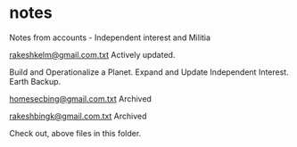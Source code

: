 # notes
Notes from accounts - Independent interest and Militia

rakeshkelm@gmail.com.txt
Actively updated.

Build and Operationalize a Planet.
Expand and Update Independent Interest.
Earth Backup.

homesecbing@gmail.com.txt
Archived

rakeshbingk@gmail.com.txt
Archived

Check out, above files in this folder.
